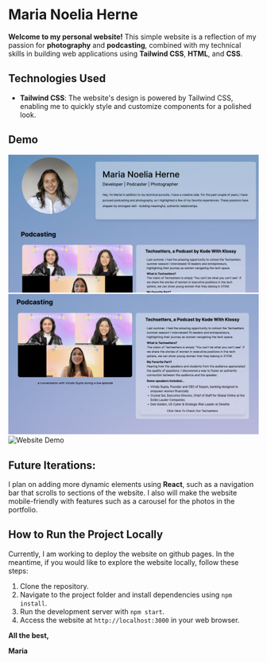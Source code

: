 # Maria Noelia Herne

**Welcome to my personal website!** This simple website is a reflection of my passion for **photography** and **podcasting**, combined with my technical skills in building web applications using **Tailwind CSS**, **HTML**, and **CSS**.

## Technologies Used

- **Tailwind CSS**: The website's design is powered by Tailwind CSS, enabling me to quickly style and customize components for a polished look.

## Demo

![Website Demo](About_Section.png)
![Website Demo](Podcast_Section.png)
![Website Demo](Portfolio_Section.png)

## Future Iterations:

I plan on adding more dynamic elements using **React**, such as a navigation bar that scrolls to sections of the website. I also will make the website mobile-friendly with features such as a carousel for the photos in the portfolio.

## How to Run the Project Locally

Currently, I am working to deploy the website on github pages. In the meantime, if you would like to explore the website locally, follow these steps:

1. Clone the repository.
2. Navigate to the project folder and install dependencies using `npm install`.
3. Run the development server with `npm start`.
4. Access the website at `http://localhost:3000` in your web browser.

**All the best,**

**Maria**
